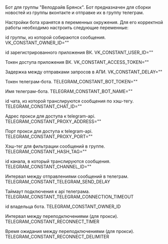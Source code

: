 Бот для группы "Велодрайв Брянск".
Бот предназначен для сборки новостей из группы вконтакте и отправке их в группу телеграм.

Настройки бота хранятся в переменных окружения. Для его корректной работы необходимо настроить следующие переменные:

id группы, из которой собираются сообщения.
VK_CONSTANT_OWNER_ID=""

id зарегистрированного приложения ВК.
VK_CONSTANT_USER_ID=""

Токен доступа приложения ВК.
VK_CONSTANT_ACCESS_TOKEN=""

Задержка между отправками запросов в АПИ.
VK_CONSTANT_DELAY=""

Токен телеграм-бота.
TELEGRAM_CONSTANT_BOT_TOKEN=""

Имя телеграм-бота.
TELEGRAM_CONSTANT_BOT_NAME=""

id чата, из которой транслируются сообщения по хэш-тегу.
TELEGRAM_CONSTANT_CHAT_ID=""

Адрес прокси для доступа к telegram-api.
TELEGRAM_CONSTANT_PROXY_ADDRESS=""

Порт прокси для доступа к telegram-api.
TELEGRAM_CONSTANT_PROXY_PORT=""

Хэш-тег для фильтрации сообщений в группе.
TELEGRAM_CONSTANT_HASH_TAG=""

id канала, в который транслируются сообщения.
TELEGRAM_CONSTANT_CHANNEL_ID=""

Интервал между отправлениями сообщений в телеграм.
TELEGRAM_CONSTANT_TELEGRAM_SEND_DELAY

Таймаут подключения к api телеграма.
TELEGRAM_CONSTANT_TELEGRAM_CONNECTION_TIMEOUT

id владельца бота.
TELEGRAM_CONSTANT_OWNER_ID

Интервал между переподключениями (для прокси).
TELEGRAM_CONSTANT_RECONNECT_TIMER

Время ожидания между переподключениями (для прокси).
TELEGRAM_CONSTANT_RECONNECT_DELIMITER